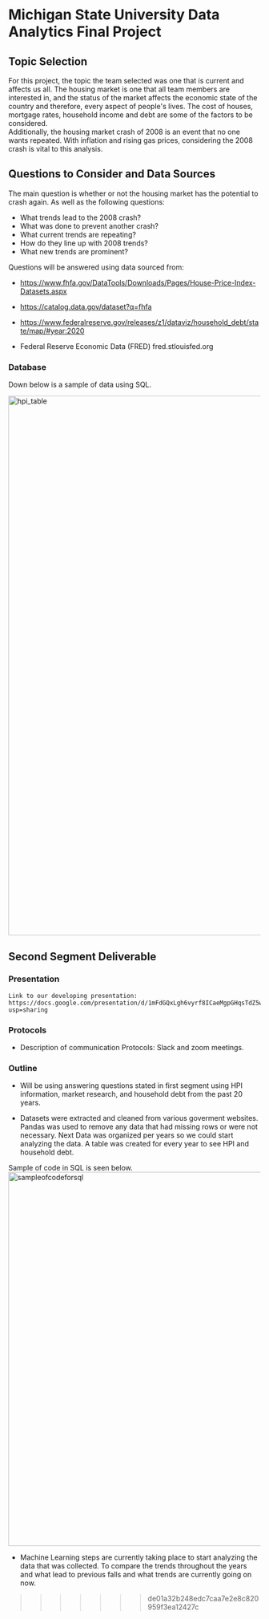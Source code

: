 # Michigan State University Data Analytics Final Project

## Topic Selection
For this project, the topic the team selected was one that is current and affects us all. The housing market is one that all team members are interested in, and the status of the market affects the economic state of the country and therefore, every aspect of people's lives. The cost of houses, mortgage rates, household income and debt are some of the factors to be considered. 
<br>
Additionally, the housing market crash of 2008 is an event that no one wants repeated. With inflation and rising gas prices, considering the 2008 crash is vital to this analysis. 

## Questions to Consider and Data Sources
The main question is whether or not the housing market has the potential to crash again. As well as the following questions:

- What trends lead to the 2008 crash? 
- What was done to prevent another crash? 
- What current trends are repeating? 
- How do they line up with 2008 trends? 
- What new trends are prominent?
      
 Questions will be answered using data sourced from: 
 
 - https://www.fhfa.gov/DataTools/Downloads/Pages/House-Price-Index-Datasets.aspx

 - https://catalog.data.gov/dataset?q=fhfa

 - https://www.federalreserve.gov/releases/z1/dataviz/household_debt/state/map/#year:2020

 - Federal Reserve Economic Data (FRED) fred.stlouisfed.org



### Database
Down below is a sample of data using SQL.


<img width="1076" alt="hpi_table" src="https://user-images.githubusercontent.com/65638310/167280128-950385b3-e316-4dc2-be2f-32605b486d4f.png">

## Second Segment Deliverable 

### Presentation
    Link to our developing presentation: https://docs.google.com/presentation/d/1mFdGQxLgh6vyrf8ICaeMgpGHqsTdZ5wPPCPurxvz_3Q/edit?usp=sharing
    
### Protocols
- Description of communication Protocols: Slack and zoom meetings.
   
### Outline
- Will be using answering questions stated in first segment using HPI information, market research, and household debt from the past 20 years. 
    
- Datasets were extracted and cleaned from various goverment websites.
Pandas was used to remove any data that had missing rows or were not necessary. Next Data was organized per years so we could start analyzing the data. A table was created for every year to see HPI and household debt. 

Sample of code in SQL is seen below.
<img width="746" alt="sampleofcodeforsql" src="https://user-images.githubusercontent.com/65638310/168510424-f8b87f84-f470-4c1d-b307-a86bfa43aa1f.png">

    
- Machine Learning steps are currently taking place to start analyzing the data that was collected. To compare the trends throughout the years and what lead to previous falls and what trends are currently going on now. 
    
 
>>>>>>> de01a32b248edc7caa7e2e8c820959f3ea12427c
